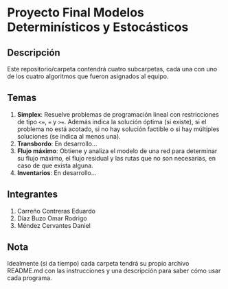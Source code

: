 # Proyecto Final Modelos Determinísticos y Estocásticos  

## Descripción
Este repositorio/carpeta contendrá cuatro subcarpetas, cada una con uno de los cuatro algoritmos que fueron asignados al equipo.

## Temas
1. **Simplex**: Resuelve problemas de programación lineal con restricciones de tipo `<=`, `=` y `>=`. Además indica la solución óptima (si existe), si el problema no está acotado, si no hay solución factible o si hay múltiples soluciones (se indica al menos una).
2. **Transbordo**: En desarrollo...
3. **Flujo máximo**: Obtiene y analiza el modelo de una red para determinar su flujo máximo, el flujo residual y las rutas que no son necesarias, en caso de que exista alguna.
4. **Inventarios**: En desarrollo...

## Integrantes
1. Carreño Contreras Eduardo
2. Díaz Buzo Omar Rodrigo
3. Méndez Cervantes Daniel

## Nota
Idealmente (si da tiempo) cada carpeta tendrá su propio archivo README.md con las instrucciones y una descripción para saber cómo usar cada programa.
